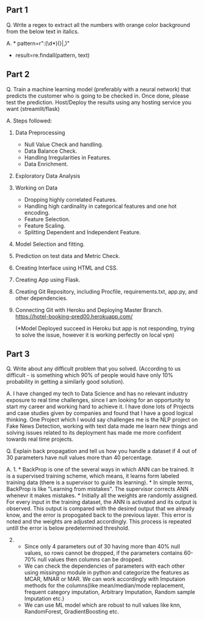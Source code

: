 ## Part 1

Q. Write a regex to extract all the numbers with orange color background from the below text in italics.

A. * pattern=r":(\d*)(}|,)"
   * result=re.findall(pattern, text)


## Part 2

Q. Train a machine learning model (preferably with a neural network) that 
predicts the customer who is going to be checked in. Once done, please test 
the prediction. Host/Deploy the results using any hosting service you want (streamlit/flask) 


A. Steps followed:
   1. Data Preprocessing
      * Null Value Check and handling.
      * Data Balance Check.
      * Handling Irregularities in Features.
      * Data Enrichment.

   2. Exploratory Data Analysis
   
   3. Working on Data
      * Dropping highly correlated Features.
      * Handling high cardinality in categorical features and one hot encoding.
      * Feature Selection.
      * Feature Scaling.
      * Splitting Dependent and Independent Feature.
   
   4. Model Selection and fitting.
   
   5. Prediction on test data and Metric Check.

   6. Creating Interface using HTML and CSS.

   7. Creating App using Flask.

   8. Creating Git Repository, including Procfile, requirements.txt, app.py, and other dependencies.

   9. Connecting Git with Heroku and Deploying Master Branch.  
      https://hotel-booking-pred00.herokuapp.com/

      (*Model Deployed succeed in Heroku but app is not responding, trying to solve the issue, however it is working perfectly on local vpn)


## Part 3

Q. Write about any difficult problem that you solved. (According to us difficult - is something which 90% of people would have only 10% probability in getting a similarly good solution).

A. I have changed my tech to Data Science and has no relevant industry exposure to real time challenges, since I am looking for an opportunity to start my career and working hard to achieve it. I have done lots of Projects and case studies given by companies and found that I have a good logical thinking. One Project which I would say challenges me is the NLP project on Fake News Detection, working with text data made me learn new things and solving issues related to its deployment has made me more confident towards real time projects. 


Q. Explain back propagation and tell us how you handle a dataset if 4 out of 30 parameters have null values more than 40 percentage.

A. 1. * BackProp is one of the several ways in which ANN can be trained. It is a supervised training scheme, which means, it learns form labeled training data (there is a supervisor to guide its learning).
      * In simple terms, BackProp is like "Learning from mistakes". The supervisor corrects ANN whenevr it makes mistakes.
      * Initially all the weights are randomly assigned. For every input in the training dataset, the ANN is activated and its output is observed. This output is compared with the desired output that we already know, and the error is propogated back to the previous layer. This error is noted and the weights are adjusted accordingly. This process is repeated untill the error is below predetermined threshold.

   2. * Since only 4 parameters out of 30 having more than 40% null values, so rows cannot be dropped, if the parameters contains 60-70% null values then columns can be dropped.
      * We can check the dependencies of parameters with each other using missingno module in python and categorize the features as MCAR, MNAR or MAR. We can work accordingly with Imputaion methods for the columns(like mean/median/mode replacement, frequent category imputation, Arbitrary Imputation, Random sample Imputation etc.)
      * We can use ML model which are robust to null values like knn, RandomForest, GradientBoosting etc.



      


